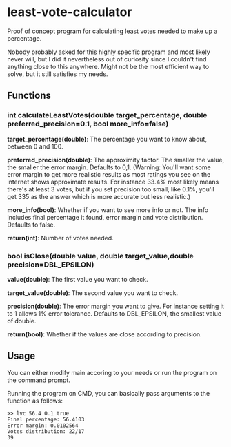 # least-vote-calculator
Proof of concept program for calculating least votes needed to make up a percentage.

Nobody probably asked for this highly specific program and most likely never will, but I did it nevertheless out of curiosity since I couldn't find anything close to this anywhere. Might not be the most efficient way to solve, but it still satisfies my needs.

## Functions
### int calculateLeastVotes(double target_percentage, double preferred_precision=0.1, bool more_info=false)
**target_percentage(double)**: The percentage you want to know about, between 0 and 100.

**preferred_precision(double)**: The approximity factor. The smaller the value, the smaller the error margin. Defaults to 0,1.
(Warning: You'll want some error margin to get more realistic results as most ratings you see on the internet shows approximate results. For instance 33.4% most likely means there's at least 3 votes, but if you set precision too small, like 0.1%, you'll get 335 as the answer which is more accurate but less realistic.)

**more_info(bool)**: Whether if you want to see more info or not. The info includes final percentage it found, error margin and vote distribution. Defaults to false.

**return(int)**: Number of votes needed.

### bool isClose(double value, double target_value,double precision=DBL_EPSILON)
**value(double)**: The first value you want to check.

**target_value(double)**: The second value you want to check.

**precision(double)**: The error margin you want to give. For instance setting it to 1 allows 1% error tolerance. Defaults to DBL_EPSILON, the smallest value of double.

**return(bool)**: Whether if the values are close according to precision.

## Usage
You can either modify main accoring to your needs or run the program on the command prompt.

Running the program on CMD, you can basically pass arguments to the function as follows:

    >> lvc 56.4 0.1 true
    Final percentage: 56.4103
    Error margin: 0.0102564
    Votes distribution: 22/17
    39
